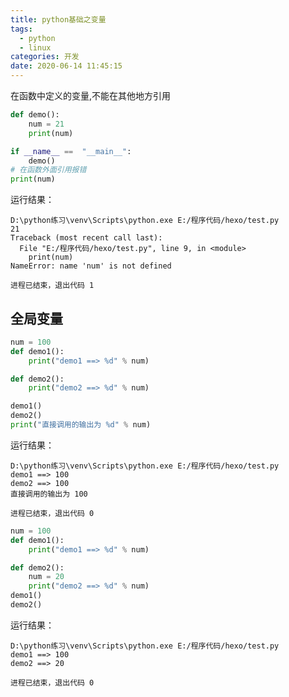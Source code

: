 ```yaml
---
title: python基础之变量
tags:
  - python
  - linux
categories: 开发
date: 2020-06-14 11:45:15
---
```

在函数中定义的变量,不能在其他地方引用
```python
def demo():
    num = 21
    print(num)

if __name__ ==  "__main__":
    demo()
# 在函数外面引用报错
print(num)
```
运行结果：

    D:\python练习\venv\Scripts\python.exe E:/程序代码/hexo/test.py
    21
    Traceback (most recent call last):
      File "E:/程序代码/hexo/test.py", line 9, in <module>
        print(num)
    NameError: name 'num' is not defined

    进程已结束，退出代码 1

## 全局变量
```python
num = 100
def demo1():
    print("demo1 ==> %d" % num)

def demo2():
    print("demo2 ==> %d" % num)

demo1()
demo2()
print("直接调用的输出为 %d" % num)
```
运行结果：

    D:\python练习\venv\Scripts\python.exe E:/程序代码/hexo/test.py
    demo1 ==> 100
    demo2 ==> 100
    直接调用的输出为 100

    进程已结束，退出代码 0

```python
num = 100
def demo1():
    print("demo1 ==> %d" % num)

def demo2():
    num = 20
    print("demo2 ==> %d" % num)
demo1()
demo2()
```
运行结果：

    D:\python练习\venv\Scripts\python.exe E:/程序代码/hexo/test.py
    demo1 ==> 100
    demo2 ==> 20

    进程已结束，退出代码 0